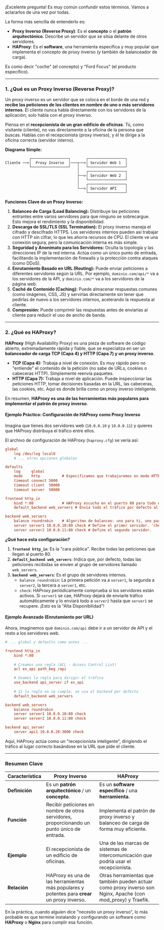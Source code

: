 ¡Excelente pregunta! Es muy común confundir estos términos. Vamos a aclararlos de una vez por todas.

La forma más sencilla de entenderlo es:

*   **Proxy Inverso (Reverse Proxy)**: Es el **concepto** o el **patrón arquitectónico**. Describe un servidor que se sitúa delante de otros servidores.
*   **HAProxy**: Es el **software**, una herramienta específica y muy popular que implementa el concepto de proxy inverso (y también de balanceador de carga).

Es como decir "coche" (el concepto) y "Ford Focus" (el producto específico).

---

### 1. ¿Qué es un Proxy Inverso (Reverse Proxy)?

Un proxy inverso es un servidor que se coloca en el borde de una red y **recibe las peticiones de los clientes en nombre de uno o más servidores internos**. El cliente nunca habla directamente con los servidores de la aplicación; solo habla con el proxy inverso.

Piensa en el **recepcionista de un gran edificio de oficinas**. Tú, como visitante (cliente), no vas directamente a la oficina de la persona que buscas. Hablas con el recepcionista (proxy inverso), y él te dirige a la oficina correcta (servidor interno).

**Diagrama Simple:**

```
           ┌─────────────────┐       ┌─────────────────┐
Cliente ──>│  Proxy Inverso  │───┬──>│ Servidor Web 1  │
           └─────────────────┘   │   └─────────────────┘
                                 │   ┌─────────────────┐
                                 ├──>│ Servidor Web 2  │
                                 │   └─────────────────┘
                                 │   ┌─────────────────┐
                                 └──>│ Servidor API    │
                                     └─────────────────┘
```

**Funciones Clave de un Proxy Inverso:**

1.  **Balanceo de Carga (Load Balancing):** Distribuye las peticiones entrantes entre varios servidores para que ninguno se sobrecargue. Esto mejora el rendimiento y la disponibilidad.
2.  **Descarga de SSL/TLS (SSL Termination):** El proxy inverso maneja el cifrado y descifrado HTTPS. Los servidores internos pueden así trabajar con HTTP sin cifrar, lo que les ahorra recursos de CPU. El cliente ve una conexión segura, pero la comunicación interna es más simple.
3.  **Seguridad y Anonimato para los Servidores:** Oculta la topología y las direcciones IP de la red interna. Actúa como un único punto de entrada, facilitando la implementación de firewalls y la protección contra ataques (como DDoS).
4.  **Enrutamiento Basado en URL (Routing):** Puede enviar peticiones a diferentes servidores según la URL. Por ejemplo, `dominio.com/api/*` va a los servidores de la API, y `dominio.com/*` va a los servidores de la página web.
5.  **Caché de Contenido (Caching):** Puede almacenar respuestas comunes (como imágenes, CSS, JS) y servirlas directamente sin tener que pedirlas de nuevo a los servidores internos, acelerando la respuesta al cliente.
6.  **Compresión:** Puede comprimir las respuestas antes de enviarlas al cliente para reducir el uso de ancho de banda.

---

### 2. ¿Qué es HAProxy?

**HAProxy** (High Availability Proxy) es una pieza de software de código abierto, extremadamente rápida y fiable, que se especializa en ser un **balanceador de carga TCP (Capa 4) y HTTP (Capa 7) y un proxy inverso**.

*   **TCP (Capa 4):** Trabaja a nivel de conexión. Es muy rápido pero no "entiende" el contenido de la petición (no sabe de URLs, cookies o cabeceras HTTP). Simplemente reenvía paquetes.
*   **HTTP (Capa 7):** Trabaja a nivel de aplicación. Puede inspeccionar las peticiones HTTP, tomar decisiones basadas en la URL, las cabeceras, las cookies, etc. Aquí es donde brilla como un proxy inverso inteligente.

En resumen, **HAProxy es una de las herramientas más populares para implementar el patrón de proxy inverso**.

#### Ejemplo Práctico: Configuración de HAProxy como Proxy Inverso

Imagina que tienes dos servidores web (`10.0.0.10` y `10.0.0.11`) y quieres que HAProxy distribuya el tráfico entre ellos.

El archivo de configuración de HAProxy (`haproxy.cfg`) se vería así:

```cfg
global
    log /dev/log local0
    # ... otras opciones globales

defaults
    log     global
    mode    http          # Especificamos que trabajaremos en modo HTTP (Capa 7)
    timeout connect 5000
    timeout client  50000
    timeout server  50000

frontend http_in
    bind *:80             # HAProxy escucha en el puerto 80 para todo el tráfico entrante.
    default_backend web_servers # Envía todo el tráfico por defecto al backend 'web_servers'.

backend web_servers
    balance roundrobin    # Algoritmo de balanceo: uno para ti, uno para mí, y así sucesivamente.
    server server1 10.0.0.10:80 check # Define el primer servidor. 'check' habilita el chequeo de salud.
    server server2 10.0.0.11:80 check # Define el segundo servidor.
```

**¿Qué hace esta configuración?**

1.  **`frontend http_in`**: Es la "cara pública". Recibe todas las peticiones que llegan al puerto 80.
2.  **`default_backend web_servers`**: Indica que, por defecto, todas las peticiones recibidas se envíen al grupo de servidores llamado `web_servers`.
3.  **`backend web_servers`**: Es el grupo de servidores internos.
    *   `balance roundrobin`: La primera petición va a `server1`, la segunda a `server2`, la tercera a `server1`, etc.
    *   `check`: HAProxy periódicamente comprueba si los servidores están activos. Si `server1` se cae, HAProxy dejará de enviarle tráfico automáticamente y lo enviará todo a `server2` hasta que `server1` se recupere. ¡Esto es la "Alta Disponibilidad"!

#### Ejemplo Avanzado (Enrutamiento por URL)

Ahora, imaginemos que `dominio.com/api` debe ir a un servidor de API y el resto a los servidores web.

```cfg
# ... global y defaults como antes ...

frontend http_in
    bind *:80
    
    # Creamos una regla (ACL - Access Control List)
    acl es_api path_beg /api

    # Usamos la regla para dirigir el tráfico
    use_backend api_server if es_api
    
    # Si la regla no se cumple, se usa el backend por defecto
    default_backend web_servers

backend web_servers
    balance roundrobin
    server server1 10.0.0.10:80 check
    server server2 10.0.0.11:80 check

backend api_server
    server api1 10.0.0.20:3000 check
```

Aquí, HAProxy actúa como un "recepcionista inteligente", dirigiendo el tráfico al lugar correcto basándose en la URL que pide el cliente.

---

### Resumen Clave

| Característica | Proxy Inverso                                                                       | HAProxy                                                                                  |
| -------------- | ----------------------------------------------------------------------------------- | ---------------------------------------------------------------------------------------- |
| **Definición** | Es un **patrón arquitectónico** / un **concepto**.                                  | Es un **software específico** / una **herramienta**.                                     |
| **Función**    | Recibir peticiones en nombre de otros servidores, proporcionando un punto único de entrada. | Implementa el patrón de proxy inverso y balanceo de carga de forma muy eficiente.        |
| **Ejemplo**    | El recepcionista de un edificio de oficinas.                                        | Una de las marcas de sistemas de intercomunicación que podría usar el recepcionista.    |
| **Relación**   | HAProxy es una de las herramientas más populares y potentes para **crear** un proxy inverso. | Otras herramientas que también pueden actuar como proxy inverso son Nginx, Apache (con mod_proxy) y Traefik. |

En la práctica, cuando alguien dice "necesito un proxy inverso", lo más probable es que termine instalando y configurando un software como **HAProxy** o **Nginx** para cumplir esa función.